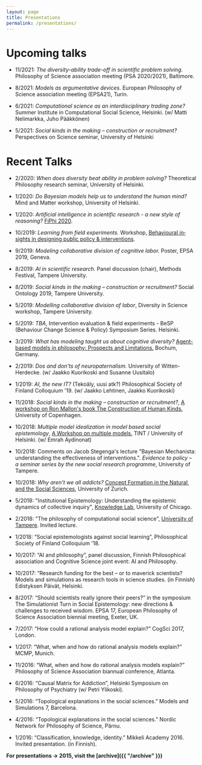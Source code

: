 ```yaml
---
layout: page
title: Presentations
permalink: /presentations/
---
```


# Upcoming talks

- 11/2021: *The diversity-ability trade-off in scientific problem solving.* Philosophy of Science association meeting (PSA 2020/2021), Baltimore.

- 8/2021: *Models as argumentative devices.* European Philosophy of Science association meeting (EPSA21), Turin.

- 6/2021: *Computational science as an interdisciplinary trading zone?* Summer Institute in Computational Social Science, Helsinki. (w/ Matti Nelimarkka, Juho Pääkkönen)

- 5/2021: *Social kinds in the making – construction or recruitment?* Perspectives on Science seminar, University of Helsinki

# Recent Talks

- 2/2020: *When does diversity beat ability in problem solving?* Theoretical Philosophy research seminar, University of Helsinki.

- 1/2020: *Do Bayesian models help us to understand the human mind?* Mind and Matter workshop, University of Helsinki.
- 1/2020: *Artificial intelligence in scientific research - a new style of reasoning?* <a href="https://www.filosofinenyhdistys.fi/fiphi-2020/" target="_blank">FiPhi 2020</a>.

- 10/2019: *Learning from field experiments.* Workshop, <a href="https://www.helsinki.fi/en/conferences/behavioural-insights-in-designing-public-policy-interventions" target="_blank">Be­ha­vi­oural in­sights in design­ing pub­lic policy & in­ter­ven­tions</a>.

- 9/2019: *Modeling collaborative division of cognitive labor.* Poster, EPSA 2019, Geneva.

- 8/2019: *AI in scientific research.* Panel discussion (chair), Methods Festival, Tampere University.

- 8/2019: *Social kinds in the making – construction or recruitment?* Social Ontology 2019, Tampere University.

- 5/2019: *Modelling collaborative division of labor*, Diversity in Science workshop, Tampere University.

- 5/2019: *TBA*, Intervention evaluation & field experiments - BeSP (Behaviour Change Science & Policy) Symposium Series. Helsinki.

- 3/2019: *What has modeling taught us about cognitive diversity?* <a href="http://homepage.ruhr-uni-bochum.de/defeasible-reasoning/ABM-Phil-2019.html" target="_blank">Agent-based models in philosophy: Prospects and Limitations.</a> Bochum, Germany.

- 2/2019: *Dos and don'ts of neuropaternalism.* University of Witten-Herdecke. (w/ Jaakko Kuorikoski and Susanne Uusitalo)

- 1/2019: *AI, the new IT?* (Tekoäly, uusi atk?) Philosophical Society of Finland Colloquium '19. (w/ Jaakko Lehtinen, Jaakko Kuorikoski)

- 11/2018: *Social kinds in the making – construction or recruitment?*, <a href="https://mcc.ku.dk/calendar/constructing-human-kinds-one-day-workshop/" target="_blank">A workshop on Ron Mallon's book The Construction of Human Kinds.</a> University of Copenhagen.

- 10/2018: *Multiple model idealization in model based social epistemology*, <a href="http://www.helsinki.fi/tint/mmodels" target="_blank">A Workshop on multiple models.</a> TINT / University of Helsinki. (w/ Emrah Aydinonat)

- 10/2018: Comments on Jacob Stegenga's lecture "Bayesian Mechanista: understanding the effectiveness of interventions.". *Evidence to policy – a seminar series by the new social research programme*, University of Tampere.

- 10/2018: *Why aren't we all addicts?* <a href="https://conceptformation2018.weebly.com/" target="_blank">Concept Formation in the Natural ​and the Social Sciences</a>, University of Zurich.

- 5/2018: "Institutional Epistemology: Understanding the epistemic dynamics of collective inquiry", <a href="https://www.knowledgelab.org/" target="_blank">Knowledge Lab</a>, University of Chicago.

- 2/2018: "The philosophy of computational social science", <a href="http://www.uta.fi/yky/en/fil/index.html" target="_blank">University of Tampere</a>. Invited lecture.

- 1/2018: “Social epistemologists against social learning”, Philosophical Society of Finland Colloquium '18.  

- 10/2017: “AI and philosophy”, panel discussion, Finnish Philosophical association and Cognitive Science joint event: AI and Philosophy.  

- 10/2017: “Research funding for the best – or to maverick scientists? Models and simulations as research tools in science studies. (in Finnish) Edistyksen Päivät, Helsinki.

- 8/2017: “Should scientists really ignore their peers?” in the symposium The Simulationist Turn in Social Epistemology: new directions & challenges to received wisdom. EPSA 17, European Philosophy of Science Association biennial meeting, Exeter, UK.  

- 7/2017: “How could a rational analysis model explain?” CogSci 2017, London.  

- 1/2017: “What, when and how do rational analysis models explain?” MCMP, Munich.  

- 11/2016: “What, when and how do rational analysis models explain?” Philosophy of Science Association biannual conference, Atlanta.  

- 6/2016: “Causal Matrix for Addiction”,  Helsinki Symposium on Philosophy of Psychiatry
(w/ Petri Ylikoski).  

- 5/2016: “Topological explanations in the social sciences.” Models and Simulations 7, Barcelona.  

- 4/2016: “Topological explanations in the social sciences.” Nordic Network for Philosophy of Science, Pärnu.  

- 1/2016: “Classification, knowledge, identity.” Mikkeli Academy 2016. Invited presentation. (in Finnish).  

**For presentations -> 2015, visit the [archive]({{ "/archive" }})**
